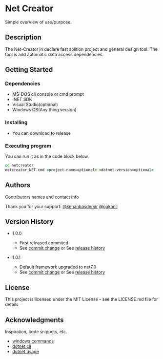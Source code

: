 # Net Creator

Simple overview of use/purpose.

## Description

The Net-Creator in declare fast solition project and general design tool. 
The tool is add automatic data access dependencies.

## Getting Started

### Dependencies

* MS-DOS cli console or cmd prompt
* .NET SDK
* Visual Studio(optional)
* Windows OS(Any thing version)

### Installing

* You can download to release

### Executing program

You can run it as in the code block below.

```cmd
cd netcreator
netcreator_NET.cmd <project-name=optional> <dotnet-version=optional>
```

## Authors

Contributors names and contact info

Thank you for your support: 
[@kenanbasdemir](https://github.com/kenanbasdemir)
[@gokanil](https://github.com/gokanil)

## Version History

* 1.0.0
    * First released commited
    * See [commit change]() or See [release history]()

* 1.0.1
    * Default framework upgraded to net7.0
    * See [commit change]() or See [release history]()

## License

This project is licensed under the MIT License - see the LICENSE.md file for details

## Acknowledgments

Inspiration, code snippets, etc.
* [windows commands](https://docs.microsoft.com/en-us/windows-server/administration/windows-commands/windows-commands)
* [dotnet cli](https://docs.microsoft.com/tr-tr/dotnet/core/tools/)
* [dotnet usage](https://docs.microsoft.com/tr-tr/dotnet/core/tools/dotnet)
